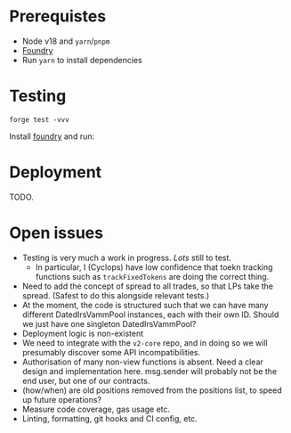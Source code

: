 # Prerequistes

- Node v18 and `yarn`/`pnpm`
- [Foundry](https://book.getfoundry.sh/getting-started/installation)
- Run `yarn` to install dependencies

# Testing

`forge test -vvv`

Install [foundry](https://book.getfoundry.sh/getting-started/installation) and run:

# Deployment

TODO.

# Open issues

- Testing is very much a work in progress. _Lots_ still to test.
  - In particular, I (Cyclops) have low confidence that toekn tracking functions such as `trackFixedTokens` are doing the correct thing.
- Need to add the concept of spread to all trades, so that LPs take the spread. (Safest to do this alongside relevant tests.)
- At the moment, the code is structured such that we can have many different DatedIrsVammPool instances, each with their own ID. Should we just have one singleton DatedIrsVammPool?
- Deployment logic is non-existent
- We need to integrate with the `v2-core` repo, and in doing so we will presumably discover some API incompatibilities.
- Authorisation of many non-view functions is absent. Need a clear design and implementation here. msg.sender will probably not be the end user, but one of our contracts.
- (how/when) are old positions removed from the positions list, to speed up future operations?
- Measure code coverage, gas usage etc.
- Linting, formatting, git hooks and CI config, etc.
